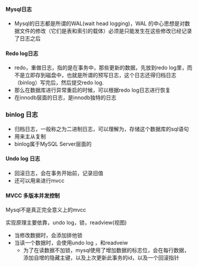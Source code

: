 #### Mysql日志

* Mysql的日志都是所谓的WAL(wait head logging)，WAL 的中心思想是对数据文件的修改（它们是表和索引的载体）必须是只能发生在这些修改已经记录了日志之后



#### Redo log日志

* redo，重做日志，指的是在事务中，那些更新的数据，先放到redo log里，而不是立即存到磁盘中，也就是所谓的预写日志，这个日志还得归档日志（binlog）写完后，然后提交redo log.
* 那么在数据库进行异常重启的时候，可以根据redo log日志进行恢复
* 在innodb层面的日志，是innodb独特的日志





### binlog 日志

* 归档日志，一般称之为二进制日志，可以理解为，存储这个数据库的sql语句
* 用来主从复制
* binlog属于MySQL Server层面的



#### Undo log 日志

* 回滚日志，会在事务开始前，记录旧值
* 还可以用来进行mvcc



#### MVCC 多版本并发控制

Mysql不是真正完全意义上的mvcc

实现原理主要依靠，undo log，锁，readview(视图)

* 当修改数据时，会添加排他锁
* 当读一个数据时，会使用undo log ，和readveiw
  * 为了在读数据不加锁，mysql使用了增加数据的标志位，会在每行数据，添加自增的隐藏主键，以及上次更新此事务的id，以及一个回滚指针